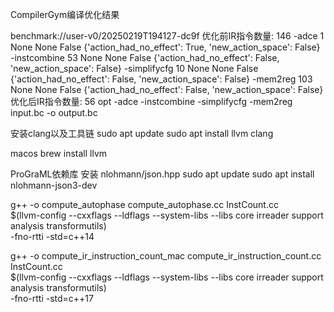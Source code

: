 CompilerGym编译优化结果

benchmark://user-v0/20250219T194127-dc9f
优化前IR指令数量: 146
-adce 1
None None False {'action_had_no_effect': True, 'new_action_space': False}
-instcombine 53
None None False {'action_had_no_effect': False, 'new_action_space': False}
-simplifycfg 10
None None False {'action_had_no_effect': False, 'new_action_space': False}
-mem2reg 103
None None False {'action_had_no_effect': False, 'new_action_space': False}
优化后IR指令数量: 56
opt -adce -instcombine -simplifycfg -mem2reg input.bc -o output.bc

安装clang以及工具链
sudo apt update
sudo apt install llvm clang

macos
brew install llvm


ProGraML依赖库
安装 nlohmann/json.hpp
sudo apt update
sudo apt install nlohmann-json3-dev




g++ -o compute_autophase compute_autophase.cc InstCount.cc \
    $(llvm-config --cxxflags --ldflags --system-libs --libs core irreader support analysis transformutils) \
    -fno-rtti -std=c++14

g++ -o compute_ir_instruction_count_mac compute_ir_instruction_count.cc InstCount.cc \
    $(llvm-config --cxxflags --ldflags --system-libs --libs core irreader support analysis transformutils) \
    -fno-rtti -std=c++17